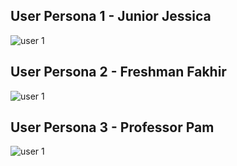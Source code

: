 ## User Persona 1 - Junior Jessica
![user 1](https://github.com/LynnT2/DH150-project/issues/1#issue-563330547)
## User Persona 2 - Freshman Fakhir
![user 1](https://github.com/LynnT2/DH150-project/issues/1#issue-563330547)
## User Persona 3 - Professor Pam
![user 1](https://github.com/LynnT2/DH150-project/issues/1#issue-563330547)
